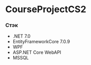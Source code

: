 ﻿# CourseProjectCS2

### Стэк
* .NET 7.0
* EntityFrameworkCore 7.0.9
* WPF
* ASP.NET Core WebAPI
* MSSQL

